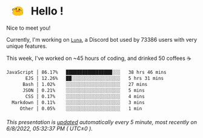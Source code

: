 <h1>   <img src="./spoinky.gif" style="vertical-align:middle;" width="30px">   Hello ! </h1>

Nice to meet you!

Currently, I'm working on <a href='https://github.com/Asgarrrr/Luna'>`Luna`</a>, a Discord bot used by 73386 users with very unique features.

This week, I've worked on ~45 hours of coding, and drinked 50 coffees ☕

```
JavaScript │ 86.17%   █████████████████░░░   38 hrs 46 mins
       EJS │ 12.26%   ██░░░░░░░░░░░░░░░░░░   5 hrs 31 mins
      Bash │ 1.02%    ░░░░░░░░░░░░░░░░░░░░   27 mins
      JSON │ 0.21%    ░░░░░░░░░░░░░░░░░░░░   5 mins
       CSS │ 0.17%    ░░░░░░░░░░░░░░░░░░░░   4 mins
  Markdown │ 0.11%    ░░░░░░░░░░░░░░░░░░░░   3 mins
     Other │ 0.05%    ░░░░░░░░░░░░░░░░░░░░   1 min
```

###### This presentation is [updated](https://github.com/Asgarrrr) automatically every 5 minute, most recently on 6/8/2022, 05:32:37 PM ( UTC±0 ).
